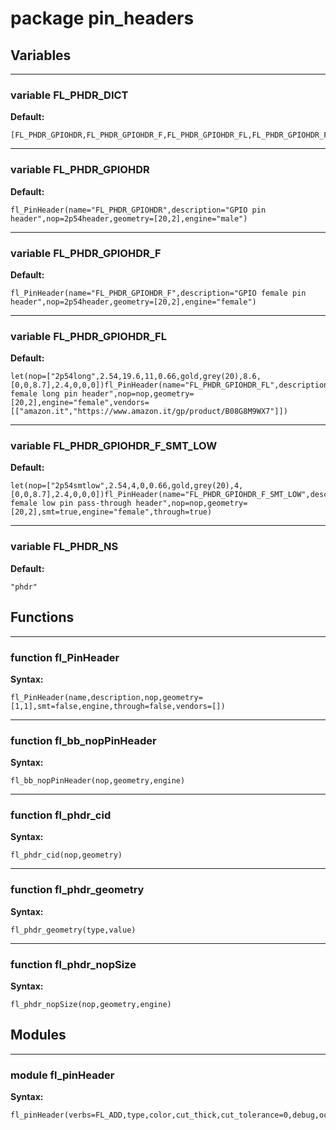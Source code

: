# package pin_headers


## Variables


---

### variable FL_PHDR_DICT

__Default:__

    [FL_PHDR_GPIOHDR,FL_PHDR_GPIOHDR_F,FL_PHDR_GPIOHDR_FL,FL_PHDR_GPIOHDR_F_SMT_LOW,]

---

### variable FL_PHDR_GPIOHDR

__Default:__

    fl_PinHeader(name="FL_PHDR_GPIOHDR",description="GPIO pin header",nop=2p54header,geometry=[20,2],engine="male")

---

### variable FL_PHDR_GPIOHDR_F

__Default:__

    fl_PinHeader(name="FL_PHDR_GPIOHDR_F",description="GPIO female pin header",nop=2p54header,geometry=[20,2],engine="female")

---

### variable FL_PHDR_GPIOHDR_FL

__Default:__

    let(nop=["2p54long",2.54,19.6,11,0.66,gold,grey(20),8.6,[0,0,8.7],2.4,0,0,0])fl_PinHeader(name="FL_PHDR_GPIOHDR_FL",description="GPIO female long pin header",nop=nop,geometry=[20,2],engine="female",vendors=[["amazon.it","https://www.amazon.it/gp/product/B08G8M9WX7"]])

---

### variable FL_PHDR_GPIOHDR_F_SMT_LOW

__Default:__

    let(nop=["2p54smtlow",2.54,4,0,0.66,gold,grey(20),4,[0,0,8.7],2.4,0,0,0])fl_PinHeader(name="FL_PHDR_GPIOHDR_F_SMT_LOW",description="GPIO female low pin pass-through header",nop=nop,geometry=[20,2],smt=true,engine="female",through=true)

---

### variable FL_PHDR_NS

__Default:__

    "phdr"

## Functions


---

### function fl_PinHeader

__Syntax:__

    fl_PinHeader(name,description,nop,geometry=[1,1],smt=false,engine,through=false,vendors=[])

---

### function fl_bb_nopPinHeader

__Syntax:__

    fl_bb_nopPinHeader(nop,geometry,engine)

---

### function fl_phdr_cid

__Syntax:__

    fl_phdr_cid(nop,geometry)

---

### function fl_phdr_geometry

__Syntax:__

    fl_phdr_geometry(type,value)

---

### function fl_phdr_nopSize

__Syntax:__

    fl_phdr_nopSize(nop,geometry,engine)

## Modules


---

### module fl_pinHeader

__Syntax:__

    fl_pinHeader(verbs=FL_ADD,type,color,cut_thick,cut_tolerance=0,debug,octant,direction)

